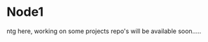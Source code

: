 # Node1
ntg here, working on some projects
repo's will be available soon.....
   
  
   
  
    
     
   
  
   
